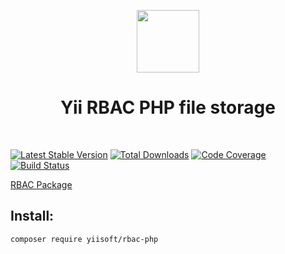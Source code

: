 <p align="center">
    <a href="https://github.com/yiisoft" target="_blank">
        <img src="https://avatars0.githubusercontent.com/u/993323" height="100px">
    </a>
    <h1 align="center">Yii RBAC PHP file storage</h1>
    <br>
</p>

[RBAC]: https://en.wikipedia.org/wiki/Role-based_access_control
[Yii Framework]: https://yiiframework.com

[![Latest Stable Version](https://poser.pugx.org/yiisoft/rbac-php/v/stable.png)](https://packagist.org/packages/yiisoft/rbac-php)
[![Total Downloads](https://poser.pugx.org/yiisoft/rbac-php/downloads.png)](https://packagist.org/packages/yiisoft/rbac-php)
[![Code Coverage](https://scrutinizer-ci.com/g/yiisoft/rbac-php/badges/coverage.png)](https://scrutinizer-ci.com/g/yiisoft/rbac-php/)
[![Build Status](https://travis-ci.com/yiisoft/rbac-php.svg?branch=master)](https://travis-ci.com/yiisoft/rbac-php)


[RBAC Package](https://github.com/yiisoft/rbac)

## Install:

```
composer require yiisoft/rbac-php
```


